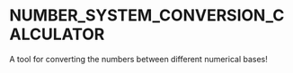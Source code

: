 # NUMBER_SYSTEM_CONVERSION_CALCULATOR
A tool for converting the numbers between different numerical bases!
